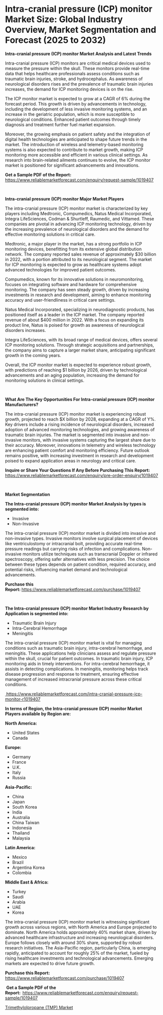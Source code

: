 <p><h1>Intra-cranial pressure (ICP) monitor Market Size: Global Industry Overview, Market Segmentation and Forecast (2025 to 2032)</h1></p><p><strong>Intra-cranial pressure (ICP) monitor Market Analysis and Latest Trends</strong></p>
<p><p>Intra-cranial pressure (ICP) monitors are critical medical devices used to measure the pressure within the skull. These monitors provide real-time data that helps healthcare professionals assess conditions such as traumatic brain injuries, stroke, and hydrocephalus. As awareness of neurological disorders rises and the prevalence of traumatic brain injuries increases, the demand for ICP monitoring devices is on the rise. </p><p>The ICP monitor market is expected to grow at a CAGR of 6% during the forecast period. This growth is driven by advancements in technology, including the development of less invasive monitoring systems, and an increase in the geriatric population, which is more susceptible to neurological conditions. Enhanced patient outcomes through timely diagnosis and treatment further fuel market expansion. </p><p>Moreover, the growing emphasis on patient safety and the integration of digital health technologies are anticipated to shape future trends in the market. The introduction of wireless and telemetry-based monitoring systems is also expected to contribute to market growth, making ICP monitoring more accessible and efficient in various clinical settings. As research into brain-related ailments continues to evolve, the ICP monitor market is positioned for significant advancements and innovations.</p></p>
<p><strong>Get a Sample PDF of the Report:&nbsp;</strong> <a href="https://www.reliablemarketforecast.com/enquiry/request-sample/1019407?utm_campaign=3103&utm_medium=2&utm_source=Github&utm_content=ia&utm_term=21032025&utm_id=intra-cranial-pressure-icp-monitor">https://www.reliablemarketforecast.com/enquiry/request-sample/1019407</a></p>
<p>&nbsp;</p>
<p><strong>Intra-cranial pressure (ICP) monitor Major Market Players</strong></p>
<p><p>The intra-cranial pressure (ICP) monitor market is characterized by key players including Medtronic, Compumedics, Natus Medical Incorporated, Integra LifeSciences, Codman & Shurtleff, Raumedic, and Vittamed. These companies are pivotal in advancing ICP monitoring technology, driven by the increasing prevalence of neurological disorders and the demand for effective monitoring solutions in critical care.</p><p>Medtronic, a major player in the market, has a strong portfolio in ICP monitoring devices, benefitting from its extensive global distribution network. The company reported sales revenue of approximately $30 billion in 2022, with a portion attributed to its neurological segment. The market for ICP monitoring is expected to grow as healthcare systems adopt advanced technologies for improved patient outcomes.</p><p>Compumedics, known for its innovative solutions in neuromonitoring, focuses on integrating software and hardware for comprehensive monitoring. The company has seen steady growth, driven by increasing investments in research and development, aiming to enhance monitoring accuracy and user-friendliness in critical care settings.</p><p>Natus Medical Incorporated, specializing in neurodiagnostic products, has positioned itself as a leader in the ICP market. The company reported revenue of about $400 million in 2022. With a focus on expanding its product line, Natus is poised for growth as awareness of neurological disorders increases.</p><p>Integra LifeSciences, with its broad range of medical devices, offers several ICP monitoring solutions. Through strategic acquisitions and partnerships, the company aims to capture a larger market share, anticipating significant growth in the coming years.</p><p>Overall, the ICP monitor market is expected to experience robust growth, with predictions of reaching $1 billion by 2026, driven by technological advancements and an aging population, increasing the demand for monitoring solutions in clinical settings.</p></p>
<p>&nbsp;</p>
<p><strong>What Are The Key Opportunities For Intra-cranial pressure (ICP) monitor Manufacturers?</strong></p>
<p><p>The intra-cranial pressure (ICP) monitor market is experiencing robust growth, projected to reach $X billion by 2028, expanding at a CAGR of Y%. Key drivers include a rising incidence of neurological disorders, increased adoption of advanced monitoring technologies, and growing awareness of traumatic brain injuries. The market is segmented into invasive and non-invasive monitors, with invasive systems capturing the largest share due to their accuracy. Moreover, innovations in telemetry and wireless technology are enhancing patient comfort and monitoring efficiency. Future outlook remains positive, with increasing investment in research and development poised to expand application areas in neurology and critical care.</p></p>
<p><strong>Inquire or Share Your Questions If Any Before Purchasing This Report:</strong> <a href="https://www.reliablemarketforecast.com/enquiry/pre-order-enquiry/1019407?utm_campaign=3103&utm_medium=2&utm_source=Github&utm_content=ia&utm_term=21032025&utm_id=intra-cranial-pressure-icp-monitor">https://www.reliablemarketforecast.com/enquiry/pre-order-enquiry/1019407</a></p>
<p>&nbsp;</p>
<p><strong>Market Segmentation</strong></p>
<p><strong>The Intra-cranial pressure (ICP) monitor Market Analysis by types is segmented into:</strong></p>
<p><ul><li>Invasive</li><li>Non-Invasive</li></ul></p>
<p><p>The intra-cranial pressure (ICP) monitor market is divided into invasive and non-invasive types. Invasive monitors involve surgical placement of devices like ventriculostomy or intracranial bolt, providing accurate real-time pressure readings but carrying risks of infection and complications. Non-invasive monitors utilize techniques such as transcranial Doppler or infrared spectroscopy, offering safer alternatives with less precision. The choice between these types depends on patient condition, required accuracy, and potential risks, influencing market demand and technological advancements.</p></p>
<p><strong>Purchase this Report:&nbsp;</strong><a href="https://www.reliablemarketforecast.com/purchase/1019407?utm_campaign=3103&utm_medium=2&utm_source=Github&utm_content=ia&utm_term=21032025&utm_id=intra-cranial-pressure-icp-monitor">https://www.reliablemarketforecast.com/purchase/1019407</a></p>
<p>&nbsp;</p>
<p><strong>The Intra-cranial pressure (ICP) monitor Market Industry Research by Application is segmented into:</strong></p>
<p><ul><li>Traumatic Brain Injury</li><li>Intra-Cerebral Hemorrhage</li><li>Meningitis</li></ul></p>
<p><p>The intra-cranial pressure (ICP) monitor market is vital for managing conditions such as traumatic brain injury, intra-cerebral hemorrhage, and meningitis. These applications help clinicians assess and regulate pressure within the skull, crucial for patient outcomes. In traumatic brain injury, ICP monitoring aids in timely interventions. For intra-cerebral hemorrhage, it assists in detecting complications. In meningitis, monitoring helps track disease progression and response to treatment, ensuring effective management of increased intracranial pressure across these critical conditions.</p></p>
<p><a href="https://www.reliablemarketforecast.com/intra-cranial-pressure-icp-monitor-r1019407?utm_campaign=3103&utm_medium=2&utm_source=Github&utm_content=ia&utm_term=21032025&utm_id=intra-cranial-pressure-icp-monitor">&nbsp;https://www.reliablemarketforecast.com/intra-cranial-pressure-icp-monitor-r1019407</a></p>
<p><strong>In terms of Region, the Intra-cranial pressure (ICP) monitor Market Players available by Region are:</strong></p>
<p>
    <p> <strong> North America: </strong>
        <ul>
            <li>United States</li>
            <li>Canada</li>
        </ul>
        </p> 
    <p> <strong> Europe: </strong>
        <ul>
            <li>Germany</li>
            <li>France</li>
            <li>U.K.</li>
            <li>Italy</li>
            <li>Russia</li>
        </ul>
        </p> 
    <p> <strong> Asia-Pacific: </strong>
        <ul>
            <li>China</li>
            <li>Japan</li>
            <li>South Korea</li>
            <li>India</li>
            <li>Australia</li>
            <li>China Taiwan</li>
            <li>Indonesia</li>
            <li>Thailand</li>
            <li>Malaysia</li>
        </ul>
        </p> 
    <p> <strong> Latin America: </strong>
        <ul>
            <li>Mexico</li>
            <li>Brazil</li>
            <li>Argentina Korea</li>
            <li>Colombia</li>
        </ul>
        </p> 
    <p> <strong> Middle East & Africa: </strong>
        <ul>
            <li>Turkey</li>
            <li>Saudi</li>
            <li>Arabia</li>
            <li>UAE</li>
            <li>Korea</li>
        </ul>
    </p>
    </p>
<p><p>The intra-cranial pressure (ICP) monitor market is witnessing significant growth across various regions, with North America and Europe projected to dominate. North America holds approximately 40% market share, driven by advanced healthcare infrastructure and increasing neurological disorders. Europe follows closely with around 30% share, supported by robust research initiatives. The Asia-Pacific region, particularly China, is emerging rapidly, anticipated to account for roughly 25% of the market, fueled by rising healthcare investments and technological advancements. Emerging markets are expected to drive future growth.</p></p>
<p><strong>Purchase this Report: </strong><a href="https://www.reliablemarketforecast.com/purchase/1019407?utm_campaign=3103&utm_medium=2&utm_source=Github&utm_content=ia&utm_term=21032025&utm_id=intra-cranial-pressure-icp-monitor">https://www.reliablemarketforecast.com/purchase/1019407</a></p>
<p>&nbsp;<strong>Get a Sample PDF of the Report:&nbsp;&nbsp;</strong><a href="https://www.reliablemarketforecast.com/enquiry/request-sample/1019407?utm_campaign=3103&utm_medium=2&utm_source=Github&utm_content=ia&utm_term=21032025&utm_id=intra-cranial-pressure-icp-monitor">https://www.reliablemarketforecast.com/enquiry/request-sample/1019407</a></p>
<p><strong></strong></p>
<p><p><a href="https://github.com/kaddahblejc/Market-Research-Report-List-1/blob/main/trimethylolpropane-tmp-market.md?utm_campaign=3103&utm_medium=2&utm_source=Github&utm_content=ia&utm_term=21032025&utm_id=intra-cranial-pressure-icp-monitor">Trimethylolpropane (TMP) Market</a></p></p>